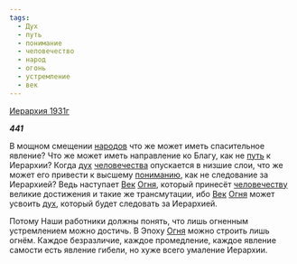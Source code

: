 ```yaml
---
tags:
  - Дух
  - путь
  - понимание
  - человечество
  - народ
  - огонь
  - устремление
  - век
---
```

[Иерархия 1931г](https://127.0.0.1:4002/agni/1931)

___441___

В мощном смещении [народов](../../../tags/#народ) что же может иметь спасительное явление? Что же может иметь направление ко Благу, как не [путь](../../../tags/#путь) к Иерархии? Когда [дух](../../../tags/#Дух) [человечества](../../../tags/#человечество) опускается в низшие слои, что же может его привести к высшему [пониманию](../../../tags/#понимание), как не следование за Иерархией? Ведь наступает [Век](../../../tags/#век) [Огня](../../../tags/#огонь), который принесёт [человечеству](../../../tags/#человечество) великие достижения и такие же трансмутации, ибо [Век](../../../tags/#век) [Огня](../../../tags/#огонь) может усвоить [дух](../../../tags/#Дух), который будет следовать за Иерархией.   

Потому Наши работники должны понять, что лишь огненным устремлением можно достичь. В Эпоху [Огня](../../../tags/#огонь) можно строить лишь огнём. Каждое безразличие, каждое промедление, каждое явление самости есть явление гибели, но хуже всего умаление Иерархии.   

